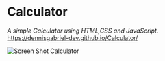 # Calculator
_A simple Calculator using HTML,CSS and JavaScript._
<br>
https://dennisgabriel-dev.github.io/Calculator/

![Screen Shot Calculator](https://user-images.githubusercontent.com/98679284/163748979-d09d9ad1-6ecf-4cea-8f19-cfa8c3764014.png)
